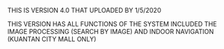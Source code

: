 THIS IS VERSION 4.0 THAT UPLOADED BY 1/5/2020

THIS VERSION HAS ALL FUNCTIONS OF THE SYSTEM INCLUDED THE IMAGE PROCESSING (SEARCH BY IMAGE) AND INDOOR NAVIGATION
(KUANTAN CITY MALL ONLY)

